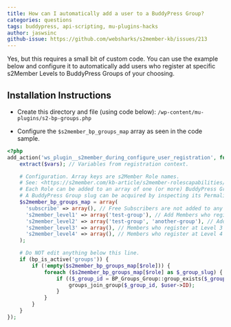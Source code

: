 ```yaml
---
title: How can I automatically add a user to a BuddyPress Group?
categories: questions
tags: buddypress, api-scripting, mu-plugins-hacks
author: jaswsinc
github-issue: https://github.com/websharks/s2member-kb/issues/213
---
```


Yes, but this requires a small bit of custom code. You can use the example below and configure it to automatically add users who register at specific s2Member Levels to BuddyPress Groups of your choosing.

## Installation Instructions

- Create this directory and file (using code below): `/wp-content/mu-plugins/s2-bp-groups.php`

- Configure the `$s2member_bp_groups_map` array as seen in the code sample.

```php
<?php
add_action('ws_plugin__s2member_during_configure_user_registration', function (array$vars) {
    extract($vars); // Variables from registration context.

    # Configuration. Array keys are s2Member Role names.
    # See: <https://s2member.com/kb-article/s2member-rolescapabilities/>
    # Each Role can be added to an array of one (or more) BuddyPress Groups, by slug.
    # A BuddyPress Group slug can be acquired by inspecting its Permalink in WordPress.
    $s2member_bp_groups_map = array(
      'subscribe' => array(), // Free Subscribers are not added to any BP Groups.
      's2member_level1' => array('test-group'), // Add Members who register at Level 1 to this BG Group.
      's2member_level2' => array('test-group', 'another-group'), // Add Members who register at Level 2 to these two groups.
      's2member_level3' => array(), // Members who register at Level 3 are not added to any BP Groups.
      's2member_level4' => array(), // Members who register at Level 4 are not added to any BP Groups.
    );

    # Do NOT edit anything below this line.
    if (bp_is_active('groups')) {
        if (!empty($s2member_bp_groups_map[$role])) {
            foreach ($s2member_bp_groups_map[$role] as $_group_slug) {
                if (($_group_id = BP_Groups_Group::group_exists($_group_slug))) {
                    groups_join_group($_group_id, $user->ID);
                }
            }
        }
    }
});
```